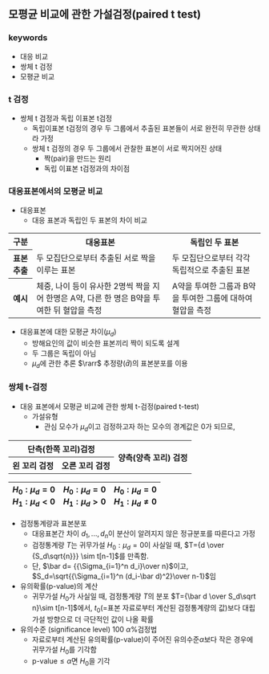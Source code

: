 ## 모평균 비교에 관한 가설검정(paired t test)
### keywords
- 대응 비교
- 쌍체 t 검정
- 모평균 비교
### t 검정
- 쌍체 t 검정과 독립 이표본 t검정
  - 독립이표본 t검정의 경우 두 그룹에서 추출된 표본들이 서로 완전히 무관한 상태라 가정
  - 쌍체 t 검정의 경우 두 그룹에서 관찰한 표본이 서로 짝지어진 상태
    - 짝(pair)을 만드는 원리
    - 독립 이표본 t검정과의 차이점
### 대응표본에서의 모평균 비교
- 대응표본
  - 대응 표본과 독립인 두 표본의 차이 비교
<table>
    <tr>
        <th>구분</th>
        <th>대응표본</th>
        <th>독립인 두 표본</th>
    </tr>
    <tr>
        <th>표본추출</th>
        <td>두 모집단으로부터 추출된 서로 짝을 이루는 표본</td>
        <td>두 모집단으로부터 각각 독립적으로 추출된 표본</td>
    </tr>
    <tr>
        <th>예시</th>
        <td>체중, 나이 등이 유사한 2명씩 짝을 지어 한명은 A약, 다른 한 명은 B약을 투여한 뒤 혈압을 측정</td>
        <td>A약을 투여한 그룹과 B약을 투여한 그룹에 대하여 혈압을 측정</td>
    </tr>
</table>

- 대응표본에 대한 모평균 차이($\mu_d$)
  - 방해요인의 값이 비슷한 표본끼리 짝이 되도록 설계
  - 두 그룹은 독립이 아님
  - $\mu_d$에 관한 추론 $\rarr$ 추정량($\bar d$)의 표본분포를 이용
### 쌍체 t-검정
- 대응 표본에서 모평균 비교에 관한 쌍체 t-검정(paired t-test)
  - 가설유형
    - 관심 모수가 $\mu_d$이고 검정하고자 하는 모수의 경계값은 0가 되므로,
<table>
    <tr><th colspan=2>단측(한쪽 꼬리)검정</th><th rowspan=2>양측(양측 꼬리) 검정</th>
    </tr>
    <tr>
        <th>왼 꼬리 검정</th><th>오른 꼬리 검정</th>
    </tr>
</table>
<td>

|$H_0:\mu_d=0$<br>$H_1:\mu_d <0$|$H_0:\mu_d=0$ <br>$H_1:\mu_d>0$|$H_0:\mu_d=0$<br>$H_1:\mu_d\neq 0$|
|---|---|---|
- 검정통계량과 표본분포
  - 대응표본간 차이 $d_1,...,d_n$이 분산이 알려지지 않은 정규분포를 따른다고 가정
  - 검정통계량 $T$는 귀무가설 $H_0:\mu_d =0$이 사실일 때, $T={d \over {S_d\sqrt{n}}} \sim t[n-1]$를 만족함.
  - 단,  $\bar d= {{\Sigma_{i=1}^n d_i}\over n}$이고, $S_d=\sqrt{{\Sigma_{i=1}^n (d_i-\bar d)^2}\over n-1}$임
- 유의확률(p-value)의 계산
  - 귀무가설 $H_0$가 사실일 때, 검정통계량 $T$의 분포 $T={\bar d \over S_d\sqrt n}\sim t[n-1]$에서, $t_0$(=표본 자료로부터 계산된 검정통계량의 값)보다 대립가설 방향으로 더 극단적인 값이 나올 확률
- 유의수준 (significance level) 100 $\alpha\%$검정법
  - 자료로부터 계산된 유의확률(p-value)이 주어진 유의수준$\alpha$보다 작은 경우에 귀무가설 $H_0$를 기각함
  - p-value$\leq \alpha$면 $H_0$을 기각


